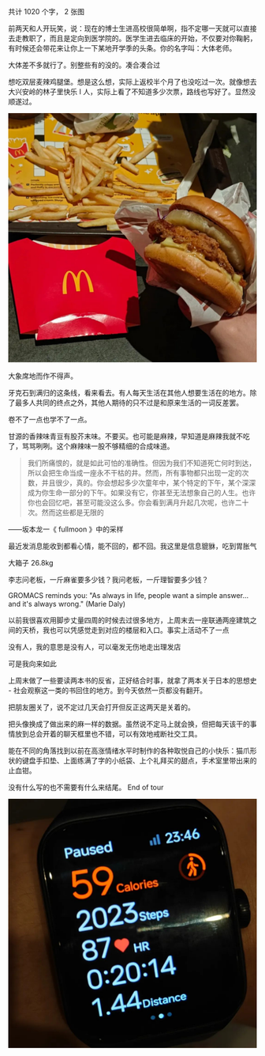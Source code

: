 共计 1020 个字， 2 张图

前两天和人开玩笑，说：现在的博士生进高校很简单啊，指不定哪一天就可以直接去走教职了，而且是定向到医学院的。医学生进去临床的开始，不仅要对你鞠躬，有时候还会带花来让你上一下某地开学季的头条。你的名字叫：大体老师。

大体差不多就行了。别整些有的没的。凑合凑合过

想吃双层麦辣鸡腿堡。想是这么想，实际上返校半个月了也没吃过一次。就像想去大兴安岭的林子里快乐 I 人，实际上看了不知道多少次票，路线也写好了。显然没顺遂过。

![](./images/img_001.jpeg)

大象席地而作不得声。

牙克石到满归的这条线，看来看去。有人每天生活在其他人想要生活在的地方。除了最多人共同的终点之外，其他人期待的只不过是和原来生活的一词反差罢。

卷不了一点也学不了一点。

甘源的香辣味青豆有股芥末味。不要买。也可能是麻辣，早知道是麻辣我就不吃了，骂骂咧咧。这个麻辣味一股不够精细的合成味道。

> 我们所痛恨的，就是如此可怕的准确性。但因为我们不知道死亡何时到达，所以会把生命当成一座永不干枯的井。然而，所有事物都只出现一定的次数，并且很少，真的。你会想起多少次童年中，某个特定的下午，某个深深成为你生命一部分的下午。如果没有它，你甚至无法想象自己的人生。也许你也会回忆吧，甚至可能没这么多。你会看到满月升起几次呢，也许二十次。然而这些都是无限的

——坂本龙一《 fullmoon 》中的采样

最近发消息能收到都看心情，能不回的，都不回。我这里是信息貔貅，吃到胃胀气

大箱子 26.8kg

李志问老板，一斤麻雀要多少钱？我问老板，一斤理智要多少钱？

GROMACS reminds
you: "As always in life, people want a simple answer... and it's always
wrong." (Marie Daly)

以前我很喜欢用脚步丈量四周的时候去过很多地方，上周末去一座联通两座建筑之间的天桥，我也可以凭感觉走到对应的楼层和入口。事实上活动不了一点

没有人，我的意思是没有人，可以毫发无伤地走出理发店

可是我向来如此

上周末做了一些要读两本书的反省，正好结合时事，就拿了两本关于日本的思想史 - 社会观察这一类的书回住的地方。到今天依然一页都没有翻开。

把朋友圈关了，说不定过几天会打开但反正这两天是关着的。

把头像换成了做出来的麻一样的数据。虽然说不定马上就会换，但把每天该干的事情放到总会开着的聊天框里也不错，可以有效地戒断社交工具。

能在不同的角落找到以前在高涨情绪水平时制作的各种取悦自己的小快乐：猫爪形状的键盘手扣垫、上面练满了字的小纸袋、上个礼拜买的甜点，手术室里带出来的止血钳。

没有什么写的也不需要有什么来结尾。 End of tour

![](./images/img_002.jpeg)
